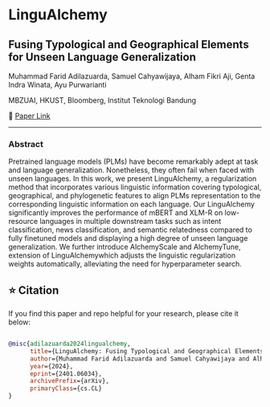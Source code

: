 # LinguAlchemy

## Fusing Typological and Geographical Elements for Unseen Language Generalization

Muhammad Farid Adilazuarda, Samuel Cahyawijaya, Alham Fikri Aji, Genta Indra Winata, Ayu Purwarianti

MBZUAI, HKUST, Bloomberg, Institut Teknologi Bandung

🌟 <a href="https://arxiv.org/pdf/2401.06034.pdf">Paper Link</a> 

---

### Abstract

Pretrained language models (PLMs) have become remarkably adept at task and language generalization. Nonetheless, they often fail when faced with unseen languages. In this work, we present LinguAlchemy, a regularization method that incorporates various linguistic information covering typological, geographical, and phylogenetic features to align PLMs representation to the corresponding linguistic information on each language. Our LinguAlchemy significantly improves the performance of mBERT and XLM-R on low-resource languages in multiple downstream tasks such as intent classification, news classification, and semantic relatedness compared to fully finetuned models and displaying a high degree of unseen language generalization. We further introduce AlchemyScale and AlchemyTune, extension of LinguAlchemywhich adjusts the linguistic regularization weights automatically, alleviating the need for hyperparameter search. 

## ⭐ Citation
If you find this paper and repo helpful for your research, please cite it below:

```bibtex

@misc{adilazuarda2024lingualchemy,
      title={LinguAlchemy: Fusing Typological and Geographical Elements for Unseen Language Generalization}, 
      author={Muhammad Farid Adilazuarda and Samuel Cahyawijaya and Alham Fikri Aji and Genta Indra Winata and Ayu Purwarianti},
      year={2024},
      eprint={2401.06034},
      archivePrefix={arXiv},
      primaryClass={cs.CL}
}
```
